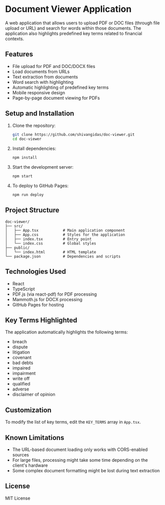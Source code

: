 # Document Viewer Application

A web application that allows users to upload PDF or DOC files (through file upload or URL) and search for words within those documents. The application also highlights predefined key terms related to financial contexts.

## Features

- File upload for PDF and DOC/DOCX files
- Load documents from URLs
- Text extraction from documents
- Word search with highlighting
- Automatic highlighting of predefined key terms
- Mobile responsive design
- Page-by-page document viewing for PDFs

## Setup and Installation

1. Clone the repository:

   ```bash
   git clone https://github.com/shivangidas/doc-viewer.git
   cd doc-viewer
   ```

2. Install dependencies:

   ```bash
   npm install
   ```

3. Start the development server:

   ```bash
   npm start
   ```

4. To deploy to GitHub Pages:
   ```bash
   npm run deploy
   ```

## Project Structure

```
doc-viewer/
├── src/
│   ├── App.tsx           # Main application component
│   ├── App.css           # Styles for the application
│   ├── index.tsx         # Entry point
│   └── index.css         # Global styles
├── public/
│   └── index.html        # HTML template
└── package.json          # Dependencies and scripts
```

## Technologies Used

- React
- TypeScript
- PDF.js (via react-pdf) for PDF processing
- Mammoth.js for DOCX processing
- GitHub Pages for hosting

## Key Terms Highlighted

The application automatically highlights the following terms:

- breach
- dispute
- litigation
- covenant
- bad debts
- impaired
- impairment
- write off
- qualified
- adverse
- disclaimer of opinion

## Customization

To modify the list of key terms, edit the `KEY_TERMS` array in `App.tsx`.

## Known Limitations

- The URL-based document loading only works with CORS-enabled sources
- For large files, processing might take some time depending on the client's hardware
- Some complex document formatting might be lost during text extraction

## License

MIT License
